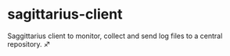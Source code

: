 # sagittarius-client
Saggittarius client to monitor, collect and send log files to a central repository. :sagittarius:
